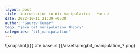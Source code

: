```yaml
---
layout: post
title: Introduction to Bit Manipulation - Part 2
date: 2022-10-11 21:39 +0530
author: "Gaurav Kumar"
tags: "java bit_manipulation theory"
categories: "bit_manipulation"
---
```


![snapshot]({{ site.baseurl }}/assets/img/bit_manipulation_2.png)
